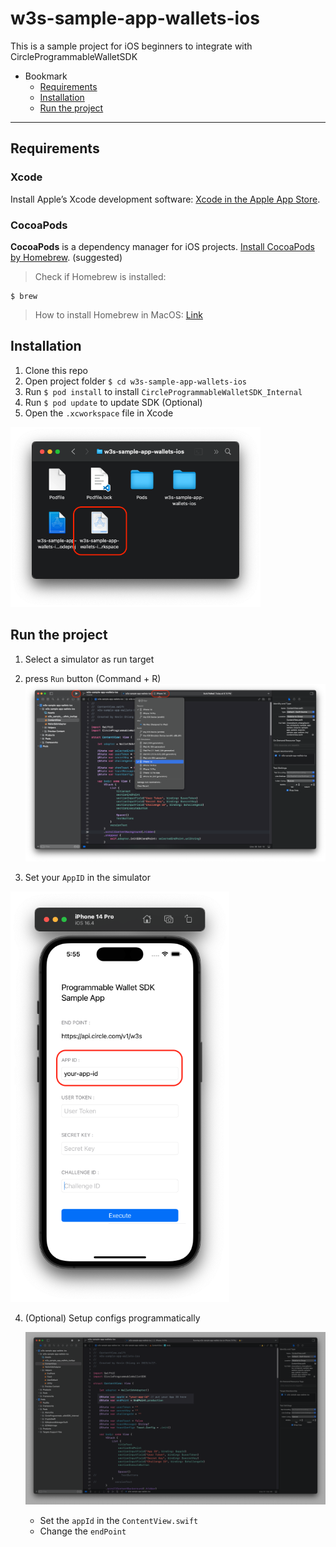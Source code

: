 # w3s-sample-app-wallets-ios

This is a sample project for iOS beginners to integrate with CircleProgrammableWalletSDK

- Bookmark
  - [Requirements](#requirements)
  - [Installation](#installation)
  - [Run the project](#run-the-project)
---

## Requirements

### Xcode
Install Apple’s Xcode development software: [Xcode in the Apple App Store](https://apps.apple.com/tw/app/xcode/id497799835?mt=12).

### CocoaPods
**CocoaPods** is a dependency manager for iOS projects. [Install CocoaPods by Homebrew](https://formulae.brew.sh/formula/cocoapods). (suggested)

> Check if Homebrew is installed:
```shell
$ brew
```
> How to install Homebrew in MacOS: [Link](https://mac.install.guide/homebrew/3.html)

## Installation

1. Clone this repo
2. Open project folder `$ cd w3s-sample-app-wallets-ios`
3. Run `$ pod install` to install `CircleProgrammableWalletSDK_Internal`
4. Run `$ pod update` to update SDK (Optional)
5. Open the `.xcworkspace` file in Xcode
<img src="readme_images/screenshot_2.png" width="400"/>

## Run the project

1. Select a simulator as run target
2. press `Run` button (Command + R)
![image](readme_images/screenshot_3.png)

3. Set your `AppID` in the simulator
<img src="readme_images/screenshot_1.png" width="350"/>

4. (Optional) Setup configs programmatically

    ![image](readme_images/screenshot_4.png)
    - Set the `appId` in the `ContentView.swift`
    - Change the `endPoint`
